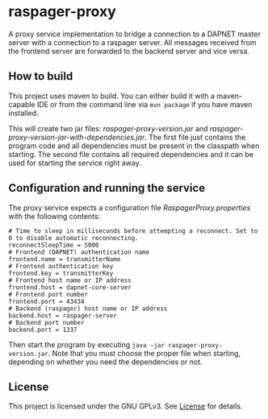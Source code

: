 # raspager-proxy
A proxy service implementation to bridge a connection to a DAPNET master server with a connection to a raspager server.
All messages received from the frontend server are forwarded to the backend server and vice versa.

## How to build
This project uses maven to build. You can either build it with a maven-capable IDE or from the command line via `mvn package` if you have maven installed.

This will create two jar files: _raspager-proxy-version.jar_ and _raspager-proxy-version-jar-with-dependencies.jar_. The first
file just contains the program code and all dependencies must be present in the classpath when starting. The second file contains
all required dependencies and it can be used for starting the service right away.

## Configuration and running the service
The proxy service expects a configuration file _RaspagerProxy.properties_ with the following contents:

```
# Time to sleep in milliseconds before attempting a reconnect. Set to 0 to disable automatic reconnecting.
reconnectSleepTime = 5000
# Frontend (DAPNET) authentication name
frontend.name = transmitterName
# Frontend authentication key
frontend.key = transmitterKey
# Frontend host name or IP address
frontend.host = dapnet-core-server
# Frontend port number
frontend.port = 43434
# Backend (raspager) host name or IP address
backend.host = raspager-server
# Backend port number
backend.port = 1337
```

Then start the program by executing `java -jar raspager-proxy-version.jar`. Note that you must choose the proper file when starting, depending on whether you need the dependencies or not.

## License
This project is licensed under the GNU GPLv3. See [License](LICENSE.txt) for details.